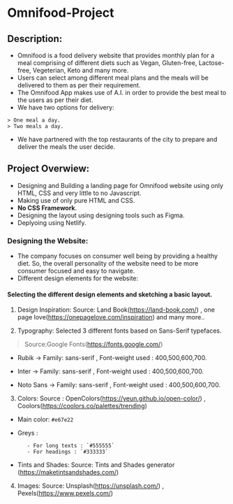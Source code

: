 # Omnifood-Project

## Description: 
- Omnifood is a food delivery website that provides monthly plan for a meal comprising of different diets such as Vegan, Gluten-free, Lactose-free, Vegeterian, Keto and many more.
- Users can select among different meal plans and the meals will be delivered to them as per their requirement.
- The Omnifood App makes use of A.I. in order to provide the best meal to the users as per their diet.
- We have two options for delivery: 
```
> One meal a day.
> Two meals a day.
```
- We have partnered with the top restaurants of the city to prepare and deliver the meals the user decide.

## Project Overwiew:
- Designing and Building a landing page for Omnifood website using only HTML, CSS and very little to no Javascript.
- Making use of only pure HTML and CSS. 
- **No CSS Framework**.
- Designing the layout using designing tools such as Figma.
- Deplyoing using Netlify.

### Designing the Website:
- The company focuses on consumer well being by providing a healthy diet. So, the overall personality of the website need to be more consumer focused and easy to navigate.
- Different design elements for the website:

#### Selecting the different design elements and sketching a basic layout.

1. Design Inspiration: Source: Land Book(https://land-book.com/) , one page love(https://onepagelove.com/inspiration) and many more..

2. Typography: Selected 3 different fonts based on Sans-Serif typefaces.
> Source:Google Fonts(https://fonts.google.com/)
- Rubik -> Family: sans-serif , Font-weight used : 400,500,600,700.
* Inter -> Family: sans-serif , Font-weight used : 400,500,600,700.
+ Noto Sans -> Family: sans-serif , Font-weight used : 400,500,600,700.

3. Colors: Source : OpenColors(https://yeun.github.io/open-color/) , Coolors(https://coolors.co/palettes/trending)
- Main color: `#e67e22`
* Greys : 

         - For long texts : `#555555`
         - For headings : `#333333`
          
+ Tints and Shades: Source: Tints and Shades generator (https://maketintsandshades.com/)

4. Images: Source: Unsplash(https://unsplash.com/) , Pexels(https://www.pexels.com/)


